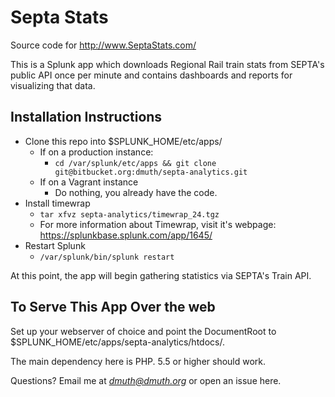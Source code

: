 # Septa Stats

Source code for http://www.SeptaStats.com/

This is a Splunk app which downloads Regional Rail train stats from SEPTA's public API
once per minute and contains dashboards and reports for visualizing that data.

## Installation Instructions

- Clone this repo into $SPLUNK_HOME/etc/apps/
    - If on a production instance:
        - `cd /var/splunk/etc/apps && git clone git@bitbucket.org:dmuth/septa-analytics.git`
    - If on a Vagrant instance
        - Do nothing, you already have the code.
- Install timewrap
    - `tar xfvz septa-analytics/timewrap_24.tgz`
    - For more information about Timewrap, visit it's webpage: https://splunkbase.splunk.com/app/1645/
- Restart Splunk
    - `/var/splunk/bin/splunk restart`

At this point, the app will begin gathering statistics via SEPTA's Train API.

## To Serve This App Over the web

Set up your webserver of choice and point the DocumentRoot to $SPLUNK_HOME/etc/apps/septa-analytics/htdocs/.

The main dependency here is PHP.  5.5 or higher should work.

Questions?  Email me at *dmuth@dmuth.org* or open an issue here.



